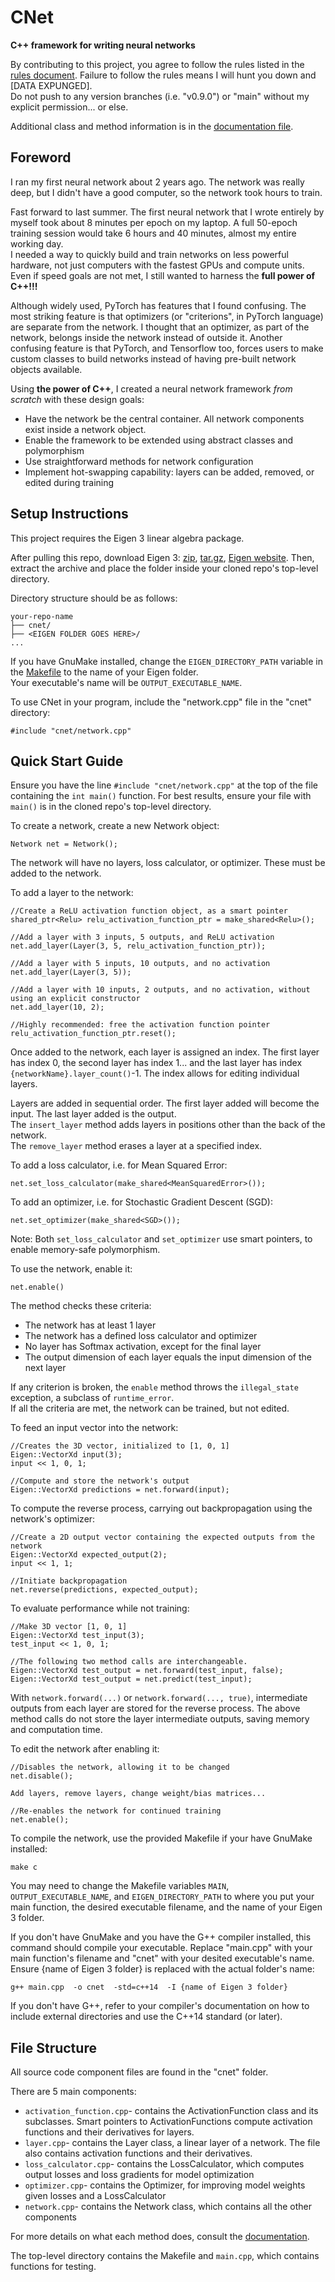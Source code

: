 # CNet
**C++ framework for writing neural networks**

By contributing to this project, you agree to follow the rules listed in the [rules document](rules.md). Failure to follow the rules means I will hunt you down and [DATA EXPUNGED].  
Do not push to any version branches (i.e. "v0.9.0") or "main" without my explicit permission... or else.

Additional class and method information is in the [documentation file](documentation.md).

## Foreword
I ran my first neural network about 2 years ago. The network was really deep, but I didn't have a good computer, so the network took hours to train.

Fast forward to last summer. The first neural network that I wrote entirely by myself took about 8 minutes per epoch on my laptop. A full 50-epoch training session would take 6 hours and 40 minutes, almost my entire working day.  
I needed a way to quickly build and train networks on less powerful hardware, not just computers with the fastest GPUs and compute units.  
Even if speed goals are not met, I still wanted to harness the **full power of C++!!!**

Although widely used, PyTorch has features that I found confusing. The most striking feature is that optimizers (or "criterions", in PyTorch language) are separate from the network. I thought that an optimizer, as part of the network, belongs inside the network instead of outside it. Another confusing feature is that PyTorch, and Tensorflow too, forces users to make custom classes to build networks instead of having pre-built network objects available.

Using **the power of C++**, I created a neural network framework *from scratch* with these design goals:
- Have the network be the central container. All network components exist inside a network object.
- Enable the framework to be extended using abstract classes and polymorphism
- Use straightforward methods for network configuration
- Implement hot-swapping capability: layers can be added, removed, or edited during training



## Setup Instructions
This project requires the Eigen 3 linear algebra package.

After pulling this repo, download Eigen 3:
[zip](https://gitlab.com/libeigen/eigen/-/archive/3.4.0/eigen-3.4.0.zip), [tar.gz](https://gitlab.com/libeigen/eigen/-/archive/3.4.0/eigen-3.4.0.tar.gz),
[Eigen website](https://eigen.tuxfamily.org/index.php?title=Main_Page).
Then, extract the archive and place the folder inside your cloned repo's top-level directory.

Directory structure should be as follows:
```
your-repo-name
├── cnet/
├── <EIGEN FOLDER GOES HERE>/
...
```

If you have GnuMake installed, change the `EIGEN_DIRECTORY_PATH` variable in the [Makefile](Makefile) to the name of your Eigen folder.  
Your executable's name will be `OUTPUT_EXECUTABLE_NAME`.

To use CNet in your program, include the "network.cpp" file in the "cnet" directory:
```
#include "cnet/network.cpp"
```

## Quick Start Guide

Ensure you have the line `#include "cnet/network.cpp"` at the top of the file containing the `int main()` function. For best results, ensure your file with `main()` is in the cloned repo's top-level directory.

To create a network, create a new Network object:
```
Network net = Network();
```
The network will have no layers, loss calculator, or optimizer. These must be added to the network.

To add a layer to the network:
```
//Create a ReLU activation function object, as a smart pointer
shared_ptr<Relu> relu_activation_function_ptr = make_shared<Relu>();

//Add a layer with 3 inputs, 5 outputs, and ReLU activation
net.add_layer(Layer(3, 5, relu_activation_function_ptr));

//Add a layer with 5 inputs, 10 outputs, and no activation
net.add_layer(Layer(3, 5));

//Add a layer with 10 inputs, 2 outputs, and no activation, without using an explicit constructor
net.add_layer(10, 2);

//Highly recommended: free the activation function pointer
relu_activation_function_ptr.reset();
```

Once added to the network, each layer is assigned an index. The first layer has index 0, the second layer has index 1... and the last layer has index `{networkName}.layer_count()`-1. The index allows for editing individual layers.

Layers are added in sequential order. The first layer added will become the input. The last layer added is the output.  
The `insert_layer` method adds layers in positions other than the back of the network.  
The `remove_layer` method erases a layer at a specified index.

To add a loss calculator, i.e. for Mean Squared Error:
```
net.set_loss_calculator(make_shared<MeanSquaredError>());
```

To add an optimizer, i.e. for Stochastic Gradient Descent (SGD):
```
net.set_optimizer(make_shared<SGD>());
```

Note: Both `set_loss_calculator` and `set_optimizer` use smart pointers, to enable memory-safe polymorphism.


To use the network, enable it:
```
net.enable()
```
The method checks these criteria:
- The network has at least 1 layer
- The network has a defined loss calculator and optimizer 
- No layer has Softmax activation, except for the final layer
- The output dimension of each layer equals the input dimension of the next layer

If any criterion is broken, the `enable` method throws the `illegal_state` exception, a subclass of `runtime_error`.  
If all the criteria are met, the network can be trained, but not edited.

To feed an input vector into the network:
```
//Creates the 3D vector, initialized to [1, 0, 1]
Eigen::VectorXd input(3);
input << 1, 0, 1;

//Compute and store the network's output
Eigen::VectorXd predictions = net.forward(input);
```

To compute the reverse process, carrying out backpropagation using the network's optimizer:
```
//Create a 2D output vector containing the expected outputs from the network
Eigen::VectorXd expected_output(2);
input << 1, 1;

//Initiate backpropagation
net.reverse(predictions, expected_output);
```

To evaluate performance while not training:
```
//Make 3D vector [1, 0, 1]
Eigen::VectorXd test_input(3);
test_input << 1, 0, 1;

//The following two method calls are interchangeable.
Eigen::VectorXd test_output = net.forward(test_input, false);
Eigen::VectorXd test_output = net.predict(test_input);
```
With `network.forward(...)` or `network.forward(..., true)`, intermediate outputs from each layer are stored for the reverse process. The above method calls do not store the layer intermediate outputs, saving memory and computation time.

To edit the network after enabling it:
```
//Disables the network, allowing it to be changed
net.disable();

Add layers, remove layers, change weight/bias matrices...

//Re-enables the network for continued training
net.enable();
```


To compile the network, use the provided Makefile if your have GnuMake installed:
```
make c
```
You may need to change the Makefile variables `MAIN`, `OUTPUT_EXECUTABLE_NAME`, and `EIGEN_DIRECTORY_PATH` to where you put your main function, the desired executable filename, and the name of your Eigen 3 folder.

If you don't have GnuMake and you have the G++ compiler installed, this command should compile your executable. Replace "main.cpp" with your main function's filename and "cnet" with your desited executable's name.
Ensure {name of Eigen 3 folder} is replaced with the actual folder's name:
```
g++ main.cpp  -o cnet  -std=c++14  -I {name of Eigen 3 folder}
```

If you don't have G++, refer to your compiler's documentation on how to include external directories and use the C++14 standard (or later).

## File Structure

All source code component files are found in the "cnet" folder.

There are 5 main components:
- `activation_function.cpp`- contains the ActivationFunction class and its subclasses. Smart pointers to ActivationFunctions compute activation functions and their derivatives for layers.
- `layer.cpp`- contains the Layer class, a linear layer of a network. The file also contains activation functions and their derivatives.
- `loss_calculator.cpp`- contains the LossCalculator, which computes output losses and loss gradients for model optimization
- `optimizer.cpp`- contains the Optimizer, for improving model weights given losses and a LossCalculator
- `network.cpp`- contains the Network class, which contains all the other components

For more details on what each method does, consult the [documentation](documentation.md).

The top-level directory contains the Makefile and `main.cpp`, which contains functions for testing.